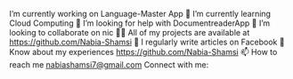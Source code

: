  I’m currently working on Language-Master App
🌱 I’m currently learning Cloud Computing
🤝 I’m looking for help with DocumentreaderApp
👯 I’m looking to collaborate on nic
👨‍💻 All of my projects are available at https://github.com/Nabia-Shamsi
📝 I regularly write articles on Facebook
📄 Know about my experiences https://github.com/Nabia-Shamsi
📫 How to reach me nabiashamsi7@gmail.com
Connect with me:
